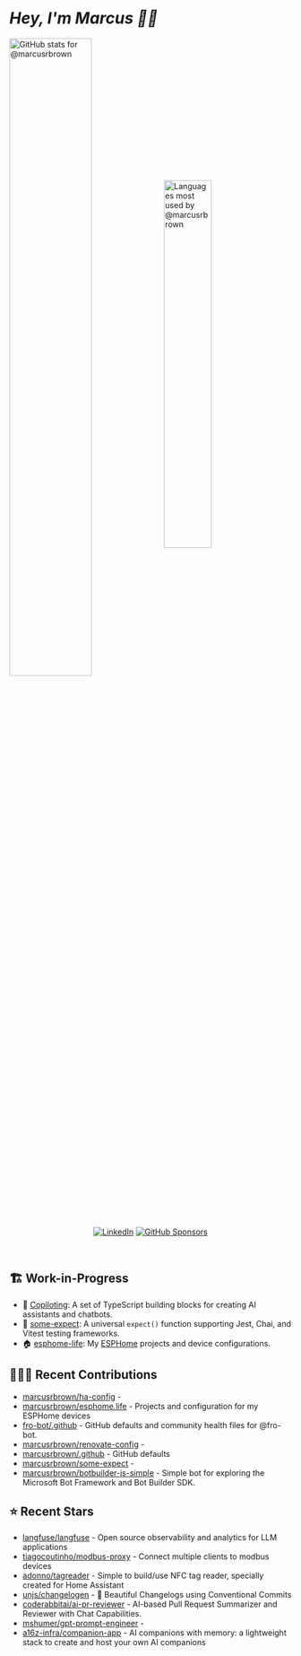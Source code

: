 # <em>Hey, I'm Marcus <span title="✌🏽 & ❤️">👋🏽</span></em>

<img align='center' width='54%' alt='GitHub stats for @marcusrbrown' src='https://github-readme-stats.vercel.app/api?username=marcusrbrown&show_icons=true&theme=dark&include_all_commits=true&count_private=true'>
<img align='center' width='41%' alt='Languages most used by @marcusrbrown' src='https://github-readme-stats.vercel.app/api/top-langs/?username=marcusrbrown&layout=compact&theme=dark&include_all_commits=true&count_private=true'>

<br>
<div align='center'>

[![LinkedIn](https://img.shields.io/badge/LinkedIn-blue?style=for-the-badge&logo=linkedin)][linkedin]
[![GitHub Sponsors](https://img.shields.io/github/sponsors/marcusrbrown?style=for-the-badge&logo=github-sponsors)
][gh-sponsors]

</div>
<br>

[gh-sponsors]: https://github.com/sponsors/marcusrbrown "@marcusrbrown | GitHub Sponsors"
[linkedin]: https://www.linkedin.com/in/marcusrbrown "@marcusrbrown | LinkedIn"

## 🏗️ Work-in-Progress

- 🤖 [Copiloting](https://github.com/marcusrbrown/copiloting): A set of TypeScript building blocks for creating AI assistants and chatbots.
- 🧪 [some-expect](https://github.com/marcusrbrown/some-expect): A universal `expect()` function supporting Jest, Chai, and Vitest testing frameworks.
- 🏠 [esphome-life](https://github.com/marcusrbrown/esphome-life): My [ESPHome](https://esphome.io/) projects and device configurations.

## 👨🏽‍💻 Recent Contributions

- [marcusrbrown/ha-config](https://github.com/marcusrbrown/ha-config) -
- [marcusrbrown/esphome.life](https://github.com/marcusrbrown/esphome.life) - Projects and configuration for my ESPHome devices
- [fro-bot/.github](https://github.com/fro-bot/.github) - GitHub defaults and community health files for @fro-bot.
- [marcusrbrown/renovate-config](https://github.com/marcusrbrown/renovate-config) -
- [marcusrbrown/.github](https://github.com/marcusrbrown/.github) - GitHub defaults
- [marcusrbrown/some-expect](https://github.com/marcusrbrown/some-expect) -
- [marcusrbrown/botbuilder-js-simple](https://github.com/marcusrbrown/botbuilder-js-simple) - Simple bot for exploring the Microsoft Bot Framework and Bot Builder SDK.

## ⭐ Recent Stars

- [langfuse/langfuse](https://github.com/langfuse/langfuse) - Open source observability and analytics for LLM applications
- [tiagocoutinho/modbus-proxy](https://github.com/tiagocoutinho/modbus-proxy) - Connect multiple clients to modbus devices
- [adonno/tagreader](https://github.com/adonno/tagreader) - Simple to build/use NFC tag reader, specially created for Home Assistant
- [unjs/changelogen](https://github.com/unjs/changelogen) - 💅 Beautiful Changelogs using Conventional Commits
- [coderabbitai/ai-pr-reviewer](https://github.com/coderabbitai/ai-pr-reviewer) - AI-based Pull Request Summarizer and Reviewer with Chat Capabilities.
- [mshumer/gpt-prompt-engineer](https://github.com/mshumer/gpt-prompt-engineer) -
- [a16z-infra/companion-app](https://github.com/a16z-infra/companion-app) - AI companions with memory: a lightweight stack to create and host your own AI companions
